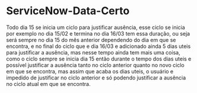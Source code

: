 # ServiceNow-Data-Certo
Todo dia 15 se inicia um ciclo para justificar ausência, esse ciclo se inicia por exemplo no dia 15/02 e termina no dia 16/03 tem essa duração, ou seja será sempre no dia 15 do mês anterior dependendo do dia em que se encontra, e no final do ciclo que e dia 16/03 e adicionado ainda 5 dias uteis para justificar a ausência, mas nesse tempo ainda tem mais uma coisa, como o ciclo sempre se inicia dia 15 então durante o tempo dos dias uteis e possível justificar a ausência tanto no ciclo anterior quanto no novo ciclo em que se encontra, mas assim que acaba os dias uteis, o usuário e impedido de justificar no ciclo anterior e só podendo justificar a ausência no ciclo atual em que se encontra.
